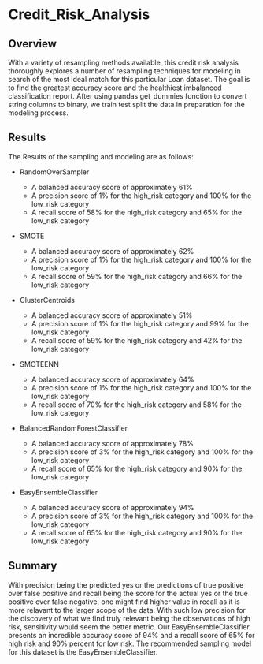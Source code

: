 # Credit_Risk_Analysis

## Overview

With a variety of resampling methods available, this credit risk analysis thoroughly explores a number of resampling techniques for modeling in search of the most ideal match for this particular Loan dataset. The goal is to find the greatest accuracy score and the healthiest imbalanced classification report. After using pandas get_dummies function to convert string columns to binary, we train test split the data in preparation for the modeling process.

## Results

The Results of the sampling and modeling are as follows:

* RandomOverSampler
  * A balanced accuracy score of approximately 61%
  * A precision score of 1% for the high_risk category and 100% for the low_risk category
  * A recall score of 58% for the high_risk category and 65% for the low_risk category 

* SMOTE 
  * A balanced accuracy score of approximately 62%
  * A precision score of 1% for the high_risk category and 100% for the low_risk category
  * A recall score of 59% for the high_risk category and 66% for the low_risk category 

* ClusterCentroids
  * A balanced accuracy score of approximately 51%
  * A precision score of 1% for the high_risk category and 99% for the low_risk category
  * A recall score of 59% for the high_risk category and 42% for the low_risk category 
 
* SMOTEENN
  * A balanced accuracy score of approximately 64%
  * A precision score of 1% for the high_risk category and 100% for the low_risk category
  * A recall score of 70% for the high_risk category and 58% for the low_risk category 
 
* BalancedRandomForestClassifier
  * A balanced accuracy score of approximately 78%
  * A precision score of 3% for the high_risk category and 100% for the low_risk category
  * A recall score of 65% for the high_risk category and 90% for the low_risk category 
 
* EasyEnsembleClassifier
  * A balanced accuracy score of approximately 94%
  * A precision score of 3% for the high_risk category and 100% for the low_risk category
  * A recall score of 65% for the high_risk category and 90% for the low_risk category 
 
 
## Summary

With precision being the predicted yes or the predictions of true positive over false positive and recall being the score for the actual yes or the true positive over false negative, one might find higher value in recall as it is more relavant to the larger scope of the data. With such low precision for the discovery of what we find truly relevant being the observations of high risk, sensitivity would seem the better metric. Our EasyEnsembleClassifier presents an incredible accuracy score of 94% and a recall score of 65% for high risk and 90% percent for low risk. The recommended sampling model for this dataset is the EasyEnsembleClassifier.
